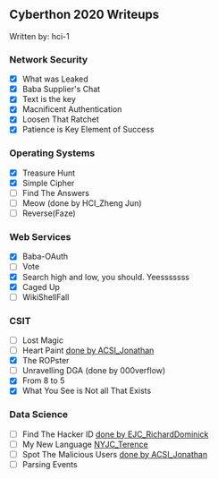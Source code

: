 ## Cyberthon 2020 Writeups
Written by: hci-1

### Network Security
* [x] What was Leaked
* [x] Baba Supplier's Chat
* [x] Text is the key
* [x] Macnificent Authentication
* [x] Loosen That Ratchet
* [x] Patience is Key Element of Success

### Operating Systems
* [x] Treasure Hunt
* [x] Simple Cipher
* [ ] Find The Answers
* [ ] Meow (done by HCI_Zheng Jun)
* [ ] Reverse(Faze)

### Web Services
* [x] Baba-OAuth
* [ ] Vote
* [x] Search high and low, you should. Yeesssssss
* [x] Caged Up
* [ ] WikiShellFall

### CSIT
* [ ] Lost Magic
* [ ] Heart Paint [done by ACSI_Jonathan](https://jloh02.github.io/ctf/cyberthon-2020#heart-paint)
* [x] The ROPster
* [ ] Unravelling DGA (done by 000verflow)
* [x] From 8 to 5
* [x] What You See is Not all That Exists

### Data Science
* [ ] Find The Hacker ID [done by EJC_RichardDominick](https://github.com/RichDom2185/Cyberthon-2020/blob/master/Data%20Science/FindTheHackerID.ipynb)
* [ ] My New Language [NYJC_Terence](https://github.com/Hackin7/Programming-Crappy-Solutions/tree/master/Cyber%20Security/Cyberthon%202020/Finals/Data%20Science/My%20New%20Language)
* [ ] Spot The Malicious Users [done by ACSI_Jonathan](https://jloh02.github.io/ctf/cyberthon-2020#spot-the-malicious-users)
* [ ] Parsing Events
